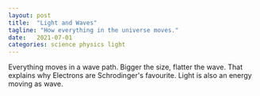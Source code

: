 ```yaml
---
layout: post
title:  "Light and Waves"
tagline: "How everything in the universe moves."
date:   2021-07-01
categories: science physics light
---
```


<p>
    Everything moves in a wave path. Bigger the size, flatter the wave. That explains why Electrons are Schrodinger's favourite. Light is also an energy moving as wave.
</p>